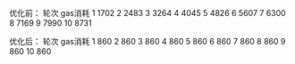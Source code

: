 优化前：
轮次      gas消耗
1         1702
2         2483
3         3264
4         4045
5         4826
6         5607
7         6300
8         7169
9         7990
10        8731

优化后：
轮次      gas消耗
1         860
2         860
3         860
4         860
5         860
6         860
7         860
8         860
9         860
10        860
